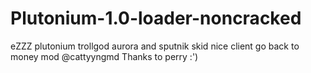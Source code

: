 # Plutonium-1.0-loader-noncracked
eZZZ plutonium trollgod aurora and sputnik skid nice client go back to money mod @cattyyngmd 
Thanks to perry :')
